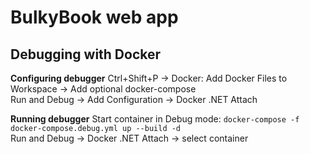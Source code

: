 # BulkyBook web app

## Debugging with Docker
**Configuring debugger**
Ctrl+Shift+P -> Docker: Add Docker Files to Workspace -> Add optional docker-compose  
Run and Debug -> Add Configuration -> Docker .NET Attach  

**Running debugger**
Start container in Debug mode: `docker-compose -f docker-compose.debug.yml up --build -d`  
Run and Debug -> Docker .NET Attach -> select container
